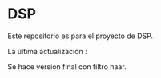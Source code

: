# DSP
Este repositorio es para el proyecto de  DSP.

La última actualización :

Se hace version final con filtro haar.
